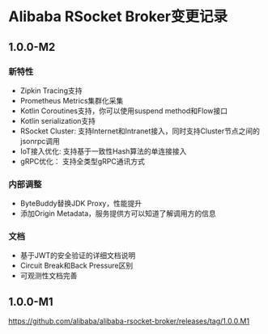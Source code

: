 Alibaba RSocket Broker变更记录
==========================

## 1.0.0-M2

### 新特性

* Zipkin Tracing支持
* Prometheus Metrics集群化采集
* Kotlin Coroutines支持，你可以使用suspend method和Flow接口
* Kotlin serialization支持
* RSocket Cluster: 支持Internet和Intranet接入，同时支持Cluster节点之间的jsonrpc调用
* IoT接入优化: 支持基于一致性Hash算法的单连接接入
* gRPC优化： 支持全类型gRPC通讯方式

### 内部调整

* ByteBuddy替换JDK Proxy，性能提升
* 添加Origin Metadata，服务提供方可以知道了解调用方的信息

### 文档

* 基于JWT的安全验证的详细文档说明
* Circuit Break和Back Pressure区别
* 可观测性文档完善

## 1.0.0-M1

https://github.com/alibaba/alibaba-rsocket-broker/releases/tag/1.0.0.M1